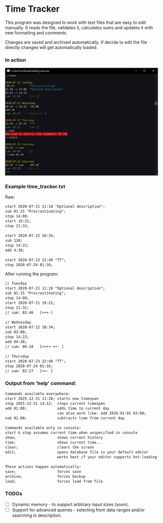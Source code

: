 # Time Tracker

This program was designed to work with text files that are easy to edit manually.
It reads the file, validates it, calculates sums and updates it with new formatting and comments.

Changes are saved and archived automatically. If decide to edit the file directly changes will get automatically loaded.

### In action
![Screenshot](screenshot_01.png)


### Example time_tracker.txt
Raw:
```
start 2020-07-21 11:10 "Optional description";
sub 01:15 "Procrastinating";
stop 14:00;
start 19:21;
stop 21:32;

start 2020-07-22 10:34;
sub 120;
stop 14:22;
add 4:30;

start 2020-07-23 22:49 "TT";
stop 2020-07-24 01:16;

```
After running the program:
```
// Tuesday
start 2020-07-21 11:10 "Optional description";
sub 01:15 "Procrastinating";
stop 14:00;
start 2020-07-21 19:21;
stop 21:32;
// sum: 03:46   [+++-]

// Wednesday
start 2020-07-22 10:34;
sub 02:00;
stop 14:22;
add 04:30;
// sum: 06:18   [++++ ++- ]

// Thursday
start 2020-07-23 22:49 "TT";
stop 2020-07-24 01:16;
// sum: 02:27   [++- ]
```


### Output from 'help' command:
```
Commands available everywhere:
start 2025-12-31 11:20; starts new timespan
stop 2025-12-31 14:12;  stops current timespan
add 01:00;              adds time to current day
                        can also work like: add 2026-01-01 03:00;
sub 01:00;              subtracts time from current day

Commands available only in console:
start & stop assumes current time when unspecified in console
show;                   shows current history
time;                   shows current time...
clear;                  clears the screen
edit;                   opens database file in your default editor
                        works best if your editor supports hot-loading

These actions happen automatically:
save;                   forces save
archive;                forces backup
load;                   forces load from file
```

### TODOs
- [ ] Dynamic memory - to support arbitrary input sizes (soon).
- [ ] Support for advanced queries - selecting from data ranges and/or searching in description.
